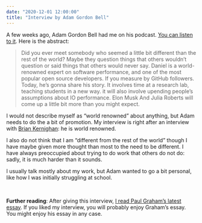 ```yaml
---
date: "2020-12-01 12:00:00"
title: "Interview by Adam Gordon Bell"
---
```




A few weeks ago, Adam Gordon Bell had me on his podcast. [You can listen to it](https://corecursive.com/frontiers-of-performance-with-daniel-lemire/). Here is the abstract:

> Did you ever meet somebody who seemed a little bit different than the rest of the world? Maybe they question things that others wouldn’t question or said things that others would never say. Daniel is a world-renowned expert on software performance, and one of the most popular open source developers. If you measure by GitHub followers. Today, he’s gonna share his story. It involves time at a research lab, teaching students in a new way. it will also involve upending people’s assumptions about IO performance. Elon Musk And Julia Roberts will come up a little bit more than you might expect.


I would not describe myself as &ldquo;world renowned&rdquo; about anything, but Adam needs to do the a bit of promotion. My interview is right after an interview with [Brian Kernighan](https://corecursive.com/brian-kernighan-unix-bell-labs1/): he is world renowned.

I also do not think that I am &ldquo;different from the rest of the world&rdquo; though I have maybe given more thought than most to the need to be different. I have always preoccupied about trying to do work that others do not do: sadly, it is much harder than it sounds.

I usually talk mostly about my work, but Adam wanted to go a bit personal, like how I was initially struggling at school.

&nbsp;

__Further reading__: After giving this interview, [I read Paul Graham&rsquo;s latest essay](http://paulgraham.com/think.html). If you liked my interview, you will probably enjoy Graham&rsquo;s essay. You might enjoy his essay in any case.

